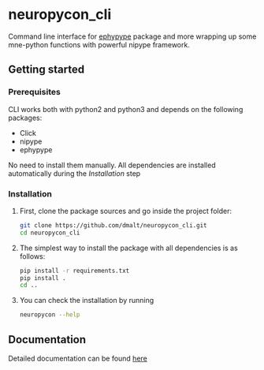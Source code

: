 neuropycon_cli
==============

Command line interface for [ephypype](https://github.com/neuropycon/ephypype)
package and more wrapping up some mne-python functions with powerful nipype framework.

Getting started
------------

### Prerequisites
CLI works both with python2 and python3 and depends on the following packages:

- Click
- nipype
- ephypype

No need to install them manually. All dependencies are installed
automatically during the *Installation* step

### Installation

1) First, clone the package sources and go inside the project folder:
    ```bash
    git clone https://github.com/dmalt/neuropycon_cli.git
    cd neuropycon_cli
    ```
2) The simplest way to install the package with all dependencies is as follows:
    ```bash
    pip install -r requirements.txt
    pip install .
    cd ..
    ```

3) You can check the installation by running 
    ```bash
    neuropycon --help
    ```


Documentation
--------------

Detailed documentation can be found
[here](https://neuropycon.github.io/neuropycon_cli/)
